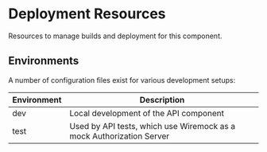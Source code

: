 # Deployment Resources

Resources to manage builds and deployment for this component.

## Environments

A number of configuration files exist for various development setups:

| Environment | Description |
| ----------- | ----------- |
| dev | Local development of the API component |
| test | Used by API tests, which use Wiremock as a mock Authorization Server |
